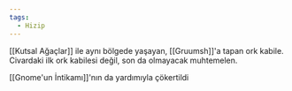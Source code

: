 ```yaml
---
tags:
  - Hizip
---  
```

  
[[Kutsal Ağaçlar]] ile aynı bölgede yaşayan, [[Gruumsh]]'a tapan ork kabile. Civardaki ilk ork kabilesi değil, son da olmayacak muhtemelen.  
  
[[Gnome'un İntikamı]]'nın da yardımıyla çökertildi